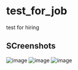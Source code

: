 # test_for_job

test for hiring

## SCreenshots

![image](https://github.com/user-attachments/assets/39ff5981-ff59-4bdd-9a33-2b53569f32fc)
![image](https://github.com/user-attachments/assets/4235a1bf-9a0a-46b6-a7fb-46e913f77b40)
![image](https://github.com/user-attachments/assets/a29fc7ea-ad7f-44a5-8830-9fbe2cf6712f)

